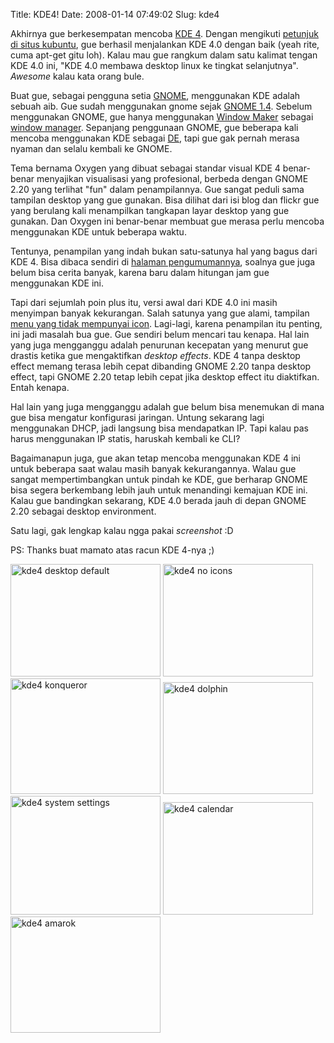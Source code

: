 Title: KDE4!
Date: 2008-01-14 07:49:02
Slug: kde4

Akhirnya gue berkesempatan mencoba [KDE 4](http://kde.org/announcements/4.0/). Dengan mengikuti [petunjuk di situs kubuntu](http://kubuntu.org/announcements/kde-4.0.php), gue berhasil menjalankan KDE 4.0 dengan baik (yeah rite, cuma apt-get gitu loh). Kalau mau gue rangkum dalam satu kalimat tengan KDE 4.0 ini, "KDE 4.0 membawa desktop linux ke tingkat selanjutnya". _Awesome_ kalau kata orang bule.

Buat gue, sebagai pengguna setia [GNOME](http://www.gnome.org/), menggunakan KDE adalah sebuah aib. Gue sudah menggunakan gnome sejak [GNOME 1.4](http://www.gnome.org/press/releases/gnome14.html). Sebelum menggunakan GNOME, gue hanya menggunakan [Window Maker](http://www.windowmaker.info/) sebagai [window manager](http://en.wikipedia.org/wiki/Window_manager). Sepanjang penggunaan GNOME, gue beberapa kali mencoba menggunakan KDE sebagai [DE](http://en.wikipedia.org/wiki/Desktop_environment), tapi gue gak pernah merasa nyaman dan selalu kembali ke GNOME.

Tema bernama Oxygen yang dibuat sebagai standar visual KDE 4 benar-benar menyajikan visualisasi yang profesional, berbeda dengan GNOME 2.20 yang terlihat "fun" dalam penampilannya. Gue sangat peduli sama tampilan desktop yang gue gunakan. Bisa dilihat dari isi blog dan flickr gue yang berulang kali menampilkan tangkapan layar desktop yang gue gunakan. Dan Oxygen ini benar-benar membuat gue merasa perlu mencoba menggunakan KDE untuk beberapa waktu.

Tentunya, penampilan yang indah bukan satu-satunya hal yang bagus dari KDE 4. Bisa dibaca sendiri di [halaman pengumumannya](http://kde.org/announcements/4.0/), soalnya gue juga belum bisa cerita banyak, karena baru dalam hitungan jam gue menggunakan KDE ini.

Tapi dari sejumlah poin plus itu, versi awal dari KDE 4.0 ini masih menyimpan banyak kekurangan. Salah satunya yang gue alami, tampilan [menu yang tidak mempunyai icon](http://www.flickr.com/photos/kriwil/2192494382/). Lagi-lagi, karena penampilan itu penting, ini jadi masalah bua gue. Gue sendiri belum mencari tau kenapa. Hal lain yang juga mengganggu adalah penurunan kecepatan yang menurut gue drastis ketika gue mengaktifkan _desktop effects_. KDE 4  tanpa desktop effect memang terasa lebih cepat dibanding GNOME 2.20 tanpa desktop effect, tapi GNOME 2.20 tetap lebih cepat jika desktop effect itu diaktifkan. Entah kenapa.

Hal lain yang juga mengganggu adalah gue belum bisa menemukan di mana gue bisa mengatur konfigurasi jaringan. Untung sekarang lagi menggunakan DHCP, jadi langsung bisa mendapatkan IP. Tapi kalau pas harus menggunakan IP statis, haruskah kembali ke CLI?

Bagaimanapun juga, gue akan tetap mencoba menggunakan KDE 4 ini untuk beberapa saat walau masih banyak kekurangannya. Walau gue sangat mempertimbangkan untuk pindah ke KDE, gue berharap GNOME bisa segera berkembang lebih jauh untuk menandingi kemajuan KDE ini. Kalau gue bandingkan sekarang, KDE 4.0 berada jauh di depan GNOME 2.20 sebagai desktop environment.

Satu lagi, gak lengkap kalau ngga pakai _screenshot_ :D

PS: Thanks buat mamato atas racun KDE 4-nya ;)

<a href="http://www.flickr.com/photos/kriwil/2192494378/" title="kde4 desktop default by kriwil, on Flickr"><img src="http://farm3.static.flickr.com/2227/2192494378_f752215c2c_m.jpg" width="240" height="180" alt="kde4 desktop default" /></a> <a href="http://www.flickr.com/photos/kriwil/2192494382/" title="kde4 no icons by kriwil, on Flickr"><img src="http://farm3.static.flickr.com/2353/2192494382_a10560d316_m.jpg" width="240" height="180" alt="kde4 no icons" /></a> <a href="http://www.flickr.com/photos/kriwil/2191754391/" title="kde4 konqueror by kriwil, on Flickr"><img src="http://farm3.static.flickr.com/2315/2191754391_c09b92fdfb_m.jpg" width="240" height="185" alt="kde4 konqueror" /></a> <a href="http://www.flickr.com/photos/kriwil/2191754395/" title="kde4 dolphin by kriwil, on Flickr"><img src="http://farm3.static.flickr.com/2021/2191754395_593ee3e612_m.jpg" width="240" height="179" alt="kde4 dolphin" /></a> <a href="http://www.flickr.com/photos/kriwil/2191759265/" title="kde4 system settings by kriwil, on Flickr"><img src="http://farm3.static.flickr.com/2360/2191759265_f9d353399c_m.jpg" width="240" height="190" alt="kde4 system settings" /></a> <a href="http://www.flickr.com/photos/kriwil/2191759269/" title="kde4 calendar by kriwil, on Flickr"><img src="http://farm3.static.flickr.com/2246/2191759269_f52fd02ec8_m.jpg" width="240" height="180" alt="kde4 calendar" /></a> <a href="http://www.flickr.com/photos/kriwil/2192550106/" title="kde4 amarok by kriwil, on Flickr"><img src="http://farm3.static.flickr.com/2071/2192550106_a06abb5dc5_m.jpg" width="240" height="186" alt="kde4 amarok" /></a>